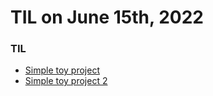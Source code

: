 # **TIL on June 15th, 2022**

### TIL
- [Simple toy project](../../../ETC/simple-toy-proj-06-15-2022.html)
- [Simple toy project 2](../../../ETC/simple-toy-proj-2-06-15-2022.html)